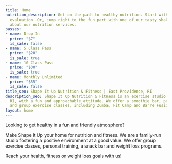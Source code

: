 ```yaml
---
title: Home
nutrition_description: Get on the path to healthy nutrition. Start with a free wellness
  evaluation. Or, jump right to the fun part with one of our tasty shakes. Learn more
  about our nutrition services.
passes:
- name: Drop In
  price: "$7"
  is_sale: false
- name: 5 Class Pass
  price: "$20"
  is_sale: true
- name: 10 Class Pass
  price: "$30"
  is_sale: true
- name: Monthly Unlimited
  price: "$55"
  is_sale: false
title_seo: Shape It Up Nutrition & Fitness | East Providence, RI
description_seo: Shape It Up Nutrition & Fitness is an exercise studio in East Providence,
  RI, with a fun and approachable attitude. We offer a smoothie bar, personal training
  and group exercise classes, including Zumba, Fit Camp and Barre Fusion.
layout: home
---
```


Looking to get healthy in a fun and friendly atmosphere?

Make Shape It Up your home for nutrition and fitness. We are a family-run studio fostering a positive environment at a good value. We offer group exercise classes, personal training, a snack bar and weight loss programs.

Reach your health, fitness or weight loss goals with us!
